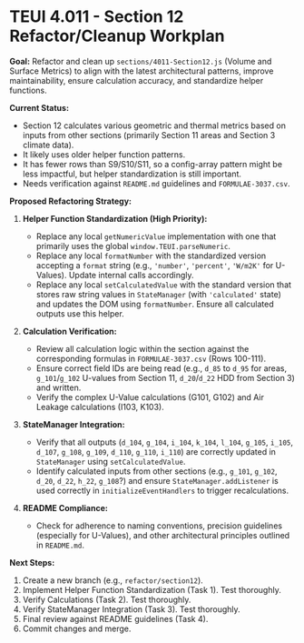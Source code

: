 # TEUI 4.011 - Section 12 Refactor/Cleanup Workplan

**Goal:** Refactor and clean up `sections/4011-Section12.js` (Volume and Surface Metrics) to align with the latest architectural patterns, improve maintainability, ensure calculation accuracy, and standardize helper functions.

**Current Status:**
*   Section 12 calculates various geometric and thermal metrics based on inputs from other sections (primarily Section 11 areas and Section 3 climate data).
*   It likely uses older helper function patterns.
*   It has fewer rows than S9/S10/S11, so a config-array pattern might be less impactful, but helper standardization is still important.
*   Needs verification against `README.md` guidelines and `FORMULAE-3037.csv`.

**Proposed Refactoring Strategy:**

1.  **Helper Function Standardization (High Priority):**
    *   Replace any local `getNumericValue` implementation with one that primarily uses the global `window.TEUI.parseNumeric`.
    *   Replace any local `formatNumber` with the standardized version accepting a `format` string (e.g., `'number'`, `'percent'`, `'W/m2K'` for U-Values). Update internal calls accordingly.
    *   Replace any local `setCalculatedValue` with the standard version that stores raw string values in `StateManager` (with `'calculated'` state) and updates the DOM using `formatNumber`. Ensure all calculated outputs use this helper.

2.  **Calculation Verification:**
    *   Review all calculation logic within the section against the corresponding formulas in `FORMULAE-3037.csv` (Rows 100-111).
    *   Ensure correct field IDs are being read (e.g., `d_85` to `d_95` for areas, `g_101`/`g_102` U-values from Section 11, `d_20`/`d_22` HDD from Section 3) and written.
    *   Verify the complex U-Value calculations (G101, G102) and Air Leakage calculations (I103, K103).

3.  **StateManager Integration:**
    *   Verify that all outputs (`d_104`, `g_104`, `i_104`, `k_104`, `l_104`, `g_105`, `i_105`, `d_107`, `g_108`, `g_109`, `d_110`, `g_110`, `i_110`) are correctly updated in `StateManager` using `setCalculatedValue`.
    *   Identify calculated inputs from other sections (e.g., `g_101`, `g_102`, `d_20`, `d_22`, `h_22`, `g_108`?) and ensure `StateManager.addListener` is used correctly in `initializeEventHandlers` to trigger recalculations.

4.  **README Compliance:**
    *   Check for adherence to naming conventions, precision guidelines (especially for U-Values), and other architectural principles outlined in `README.md`.

**Next Steps:**

1.  Create a new branch (e.g., `refactor/section12`).
2.  Implement Helper Function Standardization (Task 1). Test thoroughly.
3.  Verify Calculations (Task 2). Test thoroughly.
4.  Verify StateManager Integration (Task 3). Test thoroughly.
5.  Final review against README guidelines (Task 4).
6.  Commit changes and merge. 